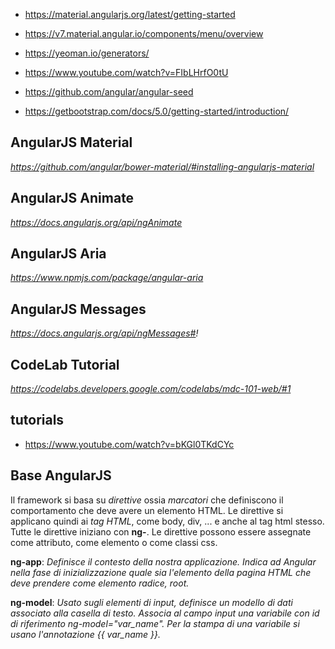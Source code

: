  - https://material.angularjs.org/latest/getting-started

 - https://v7.material.angular.io/components/menu/overview

 - https://yeoman.io/generators/

 - https://www.youtube.com/watch?v=FIbLHrfO0tU

 - https://github.com/angular/angular-seed

 - https://getbootstrap.com/docs/5.0/getting-started/introduction/

 ## AngularJS Material
 *https://github.com/angular/bower-material/#installing-angularjs-material*

 ## AngularJS Animate
 *https://docs.angularjs.org/api/ngAnimate*

 ## AngularJS Aria
 *https://www.npmjs.com/package/angular-aria*

 ## AngularJS Messages
 *https://docs.angularjs.org/api/ngMessages#!*

 ## CodeLab Tutorial
 *https://codelabs.developers.google.com/codelabs/mdc-101-web/#1*




 ## tutorials

 - https://www.youtube.com/watch?v=bKGl0TKdCYc


 ## Base AngularJS
 Il framework si basa su *direttive* ossia *marcatori* che definiscono il comportamento che deve avere un elemento HTML. Le direttive si applicano quindi ai *tag HTML*, come body, div, ... e anche al tag html stesso. Tutte le direttive iniziano con **ng-**. Le direttive possono essere assegnate come attributo, come elemento o come classi css.

 **ng-app**: *Definisce il contesto della nostra applicazione. Indica ad Angular nella fase di inizializzazione quale sia l'elemento della pagina HTML che deve prendere come elemento radice, root.*

 **ng-model**: *Usato sugli elementi di input, definisce un modello di dati associato alla casella di testo. Associa al campo input una variabile con id di riferimento ng-model="var_name". Per la stampa di una variabile si usano l'annotazione {{ var_name }}.*
